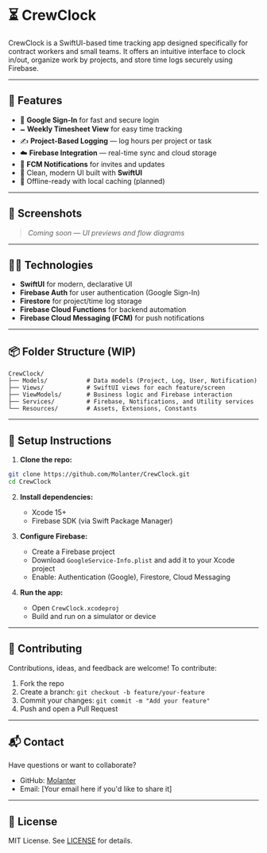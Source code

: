 # ⏳ CrewClock

CrewClock is a SwiftUI-based time tracking app designed specifically for contract workers and small teams. It offers an intuitive interface to clock in/out, organize work by projects, and store time logs securely using Firebase.

---

## 🚀 Features

* 🔐 **Google Sign-In** for fast and secure login
* 🗕️ **Weekly Timesheet View** for easy time tracking
* ✍️ **Project-Based Logging** — log hours per project or task
* ☁️ **Firebase Integration** — real-time sync and cloud storage
* 🔔 **FCM Notifications** for invites and updates
* 🌙 Clean, modern UI built with **SwiftUI**
* 🔄 Offline-ready with local caching (planned)

---

## 📸 Screenshots

> *Coming soon — UI previews and flow diagrams*

---

## 🧑‍💻 Technologies

* **SwiftUI** for modern, declarative UI
* **Firebase Auth** for user authentication (Google Sign-In)
* **Firestore** for project/time log storage
* **Firebase Cloud Functions** for backend automation
* **Firebase Cloud Messaging (FCM)** for push notifications

---

## 📦 Folder Structure (WIP)

```
CrewClock/
├── Models/           # Data models (Project, Log, User, Notification)
├── Views/            # SwiftUI views for each feature/screen
├── ViewModels/       # Business logic and Firebase interaction
├── Services/         # Firebase, Notifications, and Utility services
└── Resources/        # Assets, Extensions, Constants
```

---

## 💠 Setup Instructions

1. **Clone the repo:**

```bash
git clone https://github.com/Molanter/CrewClock.git
cd CrewClock
```

2. **Install dependencies:**

   * Xcode 15+
   * Firebase SDK (via Swift Package Manager)

3. **Configure Firebase:**

   * Create a Firebase project
   * Download `GoogleService-Info.plist` and add it to your Xcode project
   * Enable: Authentication (Google), Firestore, Cloud Messaging

4. **Run the app:**

   * Open `CrewClock.xcodeproj`
   * Build and run on a simulator or device

---

## 🤝 Contributing

Contributions, ideas, and feedback are welcome!
To contribute:

1. Fork the repo
2. Create a branch: `git checkout -b feature/your-feature`
3. Commit your changes: `git commit -m "Add your feature"`
4. Push and open a Pull Request

---

## 📬 Contact

Have questions or want to collaborate?

* GitHub: [Molanter](https://github.com/Molanter)
* Email: \[Your email here if you'd like to share it]

---

## 📄 License

MIT License. See [LICENSE](LICENSE) for details.
